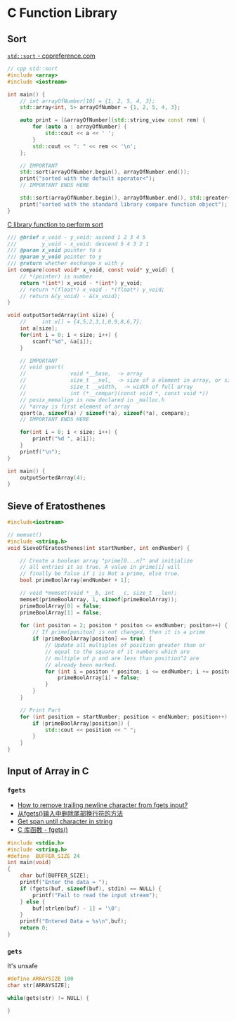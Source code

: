 <!--
 * @Author: Frank Chu
 * @Date: 2022-10-21 19:56:01
 * @LastEditors: Frank Chu
 * @LastEditTime: 2022-11-21 11:43:10
 * @FilePath: /Cpp/CFunctionLibrary.md
 * @Description: 
 * 
 * Copyright (c) 2022 by Frank Chu, All Rights Reserved. 
-->
# C Function Library

## Sort

[`std::sort` - cppreference.com](https://en.cppreference.com/w/cpp/algorithm/sort)

```cpp
// cpp std::sort
#include <array>
#include <iostream>

int main() {
    // int arrayOfNumber[10] = {1, 2, 5, 4, 3};
    std::array<int, 5> arrayOfNumber = {1, 2, 5, 4, 3};

    auto print = [&arrayOfNumber](std::string_view const rem) {
        for (auto a : arrayOfNumber) {
            std::cout << a << ' ';
        }
        std::cout << ": " << rem << '\n';
    };

    // IMPORTANT
    std::sort(arrayOfNumber.begin(), arrayOfNumber.end());
    print("sorted with the default operator<");
    // IMPORTANT ENDS HERE

    std::sort(arrayOfNumber.begin(), arrayOfNumber.end(), std::greater<int>());
    print("sorted with the standard library compare function object");
}
```

[C library function to perform sort](https://stackoverflow.com/questions/1787996/c-library-function-to-perform-sort)

```c
/// @brief x_void - y_void: ascend 1 2 3 4 5
///        y_void - x_void: descend 5 4 3 2 1
/// @param x_void pointer to x
/// @param y_void pointer to y
/// @return whether exchange x with y
int compare(const void* x_void, const void* y_void) {
    // *(pointer) is number
    return *(int*) x_void - *(int*) y_void;
    // return *(float*) x_void - *(float*) y_void;
    // return &(y_void) - &(x_void);
}

void outputSortedArray(int size) {
    //     int x[] = {4,5,2,3,1,0,9,8,6,7};
    int a[size];
    for(int i = 0; i < size; i++) {
        scanf("%d", &a[i]);
    }

    // IMPORTANT
    // void qsort(
    //              void *__base,  -> array
    //              size_t __nel,  -> size of a element in array, or sizeof(int/float)
    //              size_t __width,  -> width of full array
    //              int (*__compar)(const void *, const void *))
    // posix_memalign is now declared in _malloc.h
    // *array is first element of array
    qsort(a, sizeof(a) / sizeof(*a), sizeof(*a), compare);
    // IMPORTANT ENDS HERE

    for(int i = 0; i < size; i++) {
        printf("%d ", a[i]);
    }
    printf("\n");
}

int main() {
    outputSortedArray(4);
}
```

## Sieve of Eratosthenes

```cpp
#include<iostream>

// memset()
#include <string.h>
void SieveOfEratosthenes(int startNumber, int endNumber) {

    // Create a boolean array "prime[0...n]" and initialize
    // all entries it as true. A value in prime[i] will
    // finally be false if i is Not a prime, else true.
    bool primeBoolArray[endNumber + 1];

    // void	*memset(void *__b, int __c, size_t __len);
    memset(primeBoolArray, 1, sizeof(primeBoolArray));
    primeBoolArray[0] = false;
    primeBoolArray[1] = false;
    
    for (int positon = 2; positon * positon <= endNumber; positon++) {
        // If prime[positon] is not changed, then it is a prime
        if (primeBoolArray[positon] == true) {
            // Update all multiples of position greater than or 
            // equal to the square of it numbers which are
            // multiple of p and are less than position^2 are
            // already been marked.
            for (int i = positon * positon; i <= endNumber; i += positon) {
                primeBoolArray[i] = false;
            }
        }
    }

    // Print Part
    for (int position = startNumber; position < endNumber; position++) {
        if (primeBoolArray[position]) {
            std::cout << position << " ";
        }
    }
}
```

## Input of Array in C

### `fgets`

* [How to remove trailing newline character from fgets input?](https://aticleworld.com/remove-trailing-newline-character-from-fgets/)
* [从fgets()输入中删除尾部换行符的方法](https://juejin.cn/post/7109794485525020703)
* [Get span until character in string](https://cplusplus.com/reference/cstring/strcspn/)
* [C 库函数 - fgets()](https://www.runoob.com/cprogramming/c-function-fgets.html)

```c
#include <stdio.h>
#include <string.h>
#define  BUFFER_SIZE 24
int main(void)
{
    char buf[BUFFER_SIZE];
    printf("Enter the data = ");
    if (fgets(buf, sizeof(buf), stdin) == NULL) {
        printf("Fail to read the input stream");
    } else {
        buf[strlen(buf) - 1] = '\0';
    }
    printf("Entered Data = %s\n",buf);
    return 0;
}
```

### `gets`

It's unsafe

```c
#define ARRAYSIZE 100
char str[ARRAYSIZE];

while(gets(str) != NULL) {

}
```

